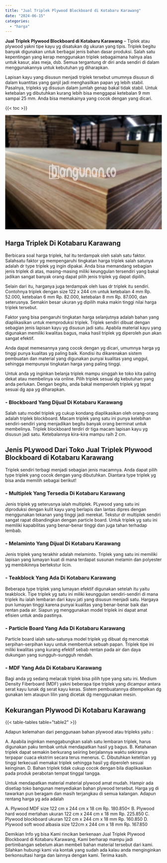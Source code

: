 ```yaml
---
title: "Jual Triplek Plywood Blockboard di Kotabaru Karawang"
date: "2024-06-15"
categories: 
  - "harga"
---
```


**Jual Triplek Plywood Blockboard di Kotabaru Karawang** – Tiplek atau plywood yakni tipe kayu yg disatukan dg ukuran yang tipis. Triplek begitu banyak digunakan untuk berbagai jenis bahan dasar produksi. Salah satu kepentingan yang kerap menggunakan triplek sebagaimana halnya alas untuk kasur, alas meja, dsb. Semua tergantung dr diri anda sendiri di dalam menggunakannya untuk kebutuhan yg diharapkan.

Lapisan kayu yang disusun menjadi triplek tersebut umumnya disusun di dalam kuantitas yang ganjil jadi menghasilkan papan yg lebih stabil. Pasalnya, tripleks yg disusun dalam jumlah genap bakal tidak stabil. Untuk ketebalan yg dibutuhkan kurang lebih bisa menggapai ketebalan 9 mm sampai 25 mm. Anda bisa memakainya yang cocok dengan yang dicari.

{{< toc >}}

![Jual Triplek Plywood Blockboard di Kotabaru Karawang](/images/jual-triplek-murah-46.png)

## Harga Triplek Di Kotabaru Karawang

Berbicara soal harga triplek, hal itu terdampak oleh salah satu faktor. Salahsatu faktor yg mempengaruhi tingkatan harga triplek salah satunya adalah dr type triplek yg ingin dipakai. Anda bisa memandang sebagian jenis triplek di atas, masing-masing miliki keunggulan tersendiri yang bakal jadikan sangat banyak orang dapat pilih jenis triplek yg dapat dipilih.

Selain dari itu, harganya juga terdampak oleh luas dr triplek itu sendiri. Contohnya triplek dengan size 122 x 244 cm untuk ketebalan 4 mm Rp. 52.000, ketebalan 6 mm Rp. 82.000, ketebalan 8 mm Rp. 87.000, dan seterusnya. Semakin besar ukuran yg dipilih maka makin tinggi nilai harga triplek tersebut.

Faktor yang bisa pengaruhi tingkatan harga selanjutnya adalah bahan yang diaplikasikan untuk memproduksi triplek. Triplek sendiri dibuat dengan sebagian jenis lapisan kayu yg disusun jadi satu. Apabila material kayu yang digunakan memiliki kwalitas bagus, maka hasil triplek yg diperoleh pun akan sangat efektif.

Anda dapat memesannya yang cocok dengan yg dicari, umumnya harga yg tinggi punya kualitas yg paling baik. Kondisi itu dikarenakan sistem pembuatan dan material yang digunakan punyai kualitas yang unggul, sehingga mempunyai tingkatan harga yang paling tinggi.

Untuk anda yg inginkan belanja triplek mampu singgah ke toko kita paling dekat atau membelinya via online. Pilih triplek sesuai dg kebutuhan yang anda perlukan. Dengan begitu, anda bakal memperoleh triplek yg tepat sesuai dg apa yg diharapkan.

### \- Blockboard Yang Dijual Di Kotabaru Karawang

Salah satu model triplek yg cukup kondang diaplikasikan oleh orang-orang adalah triplek blockboard. Macam triplek yang satu ini punya kelebihan sendiri-sendiri yang menjadikan begitu banyak orang berminat untuk membelinya. Triplek blockboard terdiri dr tiga macam lapisan kayu yg disusun jadi satu. Ketebalannya kira-kira mampu raih 2 cm.

## Jenis PLywood Dari Toko Jual Triplek Plywood Blockboard di Kotabaru Karawang

Triplek sendiri terbagi menjadi sebagian jenis macamnya. Anda dapat pilih type triplek yang cocok dengan yang dibutuhkan. Diantara type triplek yg bisa anda memilih sebagai berikut!

### \- Multiplek Yang Tersedia Di Kotabaru Karawang

Jenis triplek yg seterusnya ialah multiplek. PLywood yang satu ini diproduksi dengan kulit kayu yang berlapis dan lantas dipres dengan menggunakan tekanan yang tinggi jadi merekat. Tekstur dr multiplek sendiri sangat rapat dibandingkan dengan particle board. Untuk triplek yg satu ini memiliki kapabilitas yang benar-benar tinggi dan juga tahan terhadap lembab.

### \- Melaminto Yang Dijual Di Kotabaru Karawang

Jenis triplek yang terakhir adalah melaminto. Triplek yang satu ini memiliki lapisan yang lumayan kuat di mana terdapat susunan melamin dan polyester yg membikinnya bertekstur licin.

### \- Teakblock Yang Ada Di Kotabaru Karawang

Beberapa type triplek yang lumayan efektif digunakan setelah itu yaitu teakblock. Tipe triplek yg satu ini miliki keunggulan sendiri-sendiri di mana triplek itu ialah lembaran dari kayu jati yang disusun menjadi satu. Hargaya pun lumayan tinggi karena punyai kualitas yang benar-benar baik dan rentan pada air. Siapun yg menggunakan model triplek ini dapat amat efisien untuk anda pastinya.

### \- Particle Board Yang Ada Di Kotabaru Karawang

Particle board ialah satu-satunya model triplek yg dibuat dg mencetak serpihan-serpihan kayu untuk membentuk sebuah papan. Triplek tipe ini miliki kwalitas yang kurang efektif sebab rentan pada air dan daya dukungan yang sungguh-sungguh rendah.

### \- MDF Yang Ada Di Kotabaru Karawang

Bagi anda yg sedang melacak triplek bisa pilih type yang satu ini. Medium Density Fiberboard (MDF) yakni beberapa tipe triplek yang dicampur antara serat kayu lunak dg serat kayu keras. Sistem pembuatannya ditempelkan dg gunakan lem ataupun lilin yang dicetak dg menggunakan mesin.

## Kekurangan Plywood Di Kotabaru Karawang

{{< table-tables table="table2" >}}

Adapun kelemahan dari penggunaan bahan plywood atau tripleks yaitu :

A. Apabila inginkan menggabungkan salah satu lembaran triplek, harus digunakan paku tembak untuk mendapatkan hasil yg bagus. B. Ketahanan triplek dapat semakin berkurang seiiring berjalannya waktu sekiranya terpapar cuaca ekstrim secara terus menerus. C. Dibutuhkan ketelitian yg tinggi terkecuali memakai triplek sehingga hasil yg diperoleh sesuai keinginan. D. Bahan triplek tidak cukup cocok dengan bila diaplikasikan pada produk perabotan tempat tinggal tangga.

Untuk mendapatkan material material plywood amat mudah. Hampir ada disetiap toko bangunan menyediakan bahan plywood tersebut. Harga yg di tawarkan pun beragam dan masih terjangkau di semua kalangan. Adapun rentang harga yg ada adalah

A. Plywood MDF size 122 cm x 244 cm x 18 cm Rp. 180.850< B. Plywood hard wood mertahan ukuran 122 cm x 244 cm x 18 mm Rp. 225.850 C. Plywood blockboard ukuran 122 cm x 244 cm x 18 mm Rp. 160.850 D. Plywood soft wood albasia size 122cm x 244 cm x 18 mm Rp. 167.850

Demikian Info yg bisa Kami rincikan berkenaan Jual Triplek Plywood Blockboard di Kotabaru Karawang, Kami berharap mampu jadi pertimbangan sebelum akan membeli bahan material tersebut dari kami. Silahkan hubungi kami via kontak yang sudah ada kalau anda menginginkan berkonsultasi harga dan lainnya dengan kami. Terima kasih.
